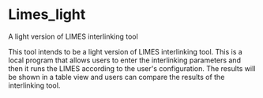 Limes_light
===========

A light version of LIMES interlinking tool

This tool intends to be a light version of LIMES interlinking tool.
This is a local program that allows users to enter the interlinking parameters and then it runs the LIMES according to the 
user's configuration. The results will be shown in a table view and users can compare the results of the interlinking tool.
